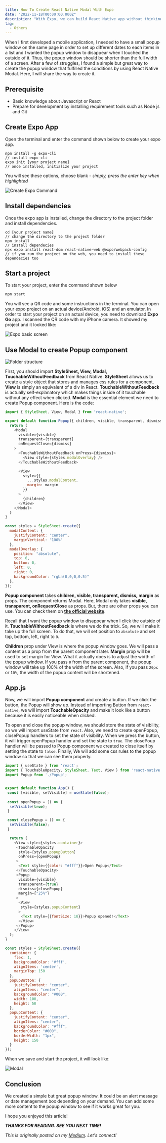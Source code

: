 ```yaml
---
title: How To Create React Native Modal With Expo
date: "2022-11-18T00:00:00.000Z"
description: "With Expo, we can build React Native app without thinking about the platforms. Creating a basic but powerful React Native Modal component will be discussed"
tag: 
  - Others
---
```


When I first developed a mobile application, I needed to have a small popup window on the same page in order to set up different dates to each items in a list and I wanted the popup window to disappear when I touched the outside of it. Thus, the popup window should be shorter than the full width of a screen. After a few of struggles, I found a simple but great way to create the popup window that fulfilled the conditions by using React Native Modal. Here, I will share the way to create it.

## Prerequisite
- Basic knowledge about Javascript or React
- Prepare for development by installing requirement tools such as Node js and Git

## Create Expo App
Open the terminal and enter the command shown below to create your expo app.

```
npm install -g expo-cli
// install expo-cli
expo init [your project name]
// once installed, initialize your project
```

You will see these options, choose blank - _simply, press the enter key when highlighted_

![Create Expo Command](../imgs/2/2-react-native-command.png)

## Install dependencies
Once the expo app is installed, change the directory to the project folder and install dependencies.


```
cd [your project name]
// change the directory to the project folder
npm install
// install dependecies
npx expo install react-dom react-native-web @expo/webpack-config
// if you run the project on the web, you need to install these dependecies too
```

## Start a project
To start your project, enter the command shown below
```js
npm start
```
You will see a QR code and some instructions in the terminal. You can open your expo project on an actual device(Android, iOS) and an emulator. In order to start your project on an actual device, you need to download **Expo Go** app. I scanned the QR code with my iPhone camera. It showed my project and it looked like:

![Expo basic screen](../imgs/2/2_react-native-expo-basic.png)

## Use Modal to create Popup component

![Folder structure](../imgs/2/2_folder-structure.png)

First, you should import **StyleSheet, View, Modal, TouchableWithoutFeedback** from React Native. **StyleSheet** allows us to create a style object that stores and manages css rules for a component. **View** is simply an equivalent of a div in React. **TouchableWithoutFeedback** is actually self-explanatory which makes things inside of it touchable without any effect when clicked. **Modal** is the essential element we need to create Popup component. Here is the code:

```js
import { StyleSheet, View, Modal } from 'react-native';

export default function Popup({ children, visible, transparent, dismiss, margin }) {
  return (
    <Modal
      visible={visible}
      transparent={transparent}
      onRequestClose={dismiss}
    >
      <TouchableWithoutFeedback onPress={dismiss}>
        <View style={styles.modalOverlay} />
      </TouchableWithoutFeedback>

      <View 
        style={{
          ...styles.modalContent,
          margin: margin
        }}
      >
        {children}
      </View>
    </Modal>
  )
}

const styles = StyleSheet.create({
  modalContent: {
    justifyContent: "center",
    marginVertical: "100%"
  },
  modalOverlay: {
    position: "absolute",
    top: 0,
    bottom: 0,
    left: 0,
    right: 0,
    backgroundColor: "rgba(0,0,0,0.5)"
  },
});
```

**Popup component** takes **children, visible, transparent, dismiss, margin** as props. The component returns Modal. Here, Modal only takes **visible, transparent, onRequestClose** as props. But, there are other props you can use. You can check them on **[the official website](https://reactnative.dev/docs/modal)**.

Recall that I want the popup window to disappear when I click the outside of it. **TouchableWithoutFeedback** is where we do the trick. So, we will make it take up the full screen. To do that, we will set position to `absolute` and set top, bottom, left, right to `0`.

**Children** prop under View is where the popup window goes. We will pass a content as a prop from the parent component later. **Margin** prop will be used to set margin for View. What it actually does is to adjust the width of the popup window. If you pass `0` from the parent component, the popup window will take up 100% of the width of the screen. Also, if you pass `20px` or `10%`, the width of the popup content will be shortened.

## App.js
Now, we will import **Popup component** and create a button. If we click the button, the Popup will show up. Instead of importing Button from `react-native`, we will import **TouchableOpacity** and make it look like a button because it is easily noticeable when clicked.

To open and close the popup window, we should store the state of visibility, so we will import useState from `react`. Also, we need to create openPopup, closePopup handlers to set the state of visibility. When we press the button, it will trigger openPopup handler and set the state to `true`. The closePoup handler will be passed to Popup component we created to close itself by setting the state to `false`. Finally, We will add some css rules to the popup window so that we can see them properly.

```js
import { useState } from 'react';
import { TouchableOpacity, StyleSheet, Text, View } from 'react-native';
import Popup from './Popup';


export default function App() {
 const [visible, setVisible] = useState(false);
 
 const openPopup = () => {
  setVisible(true);
 }

 const closePopup = () => {
  setVisible(false);
 }

  return (
    <View style={styles.container}>
     <TouchableOpacity 
      style={styles.popupButton}
      onPress={openPopup}
     >
      <Text style={{color: "#fff"}}>Open Popup</Text> 
     </TouchableOpacity>
     <Popup
      visible={visible}
      transparent={true}
      dismiss={closePopup}
      margin={"25%"}
     >
      <View
       style={styles.popupContent}
      >
       <Text style={{fontSize: 18}}>Popup opened!</Text>
      </View>
     </Popup>
    </View>
  );
}

const styles = StyleSheet.create({
  container: {
    flex: 1,
    backgroundColor: '#fff',
    alignItems: 'center',
    marginTop: 150
  },
  popupButton: {
    justifyContent: "center",
    alignItems: "center",
    backgroundColor: "#000",
    width: 100,
    height: 50
  },
  popupContent: {
    justifyContent: "center",
    alignItems: "center",
    backgroundColor: "#fff",
    borderColor: "#000",
    borderWidth: "1px",
    height: 150
  }
});
```

When we save and start the project, it will look like:

![Modal](../gifs/2_react-native-modal.gif)

## Conclusion
We created a simple but great popup window. It could be an alert message or date management box depending on your demand. You can add some more content to the popup window to see if it works great for you.

I hope you enjoyed this article!

_**THANKS FOR READING. SEE YOU NEXT TIME!**_

_This is originally posted on my [Medium](https://medium.com/@shkim04/rn-how-to-create-react-native-modal-component-with-expo-dfc87c406b0a)._
_Let's connect!_